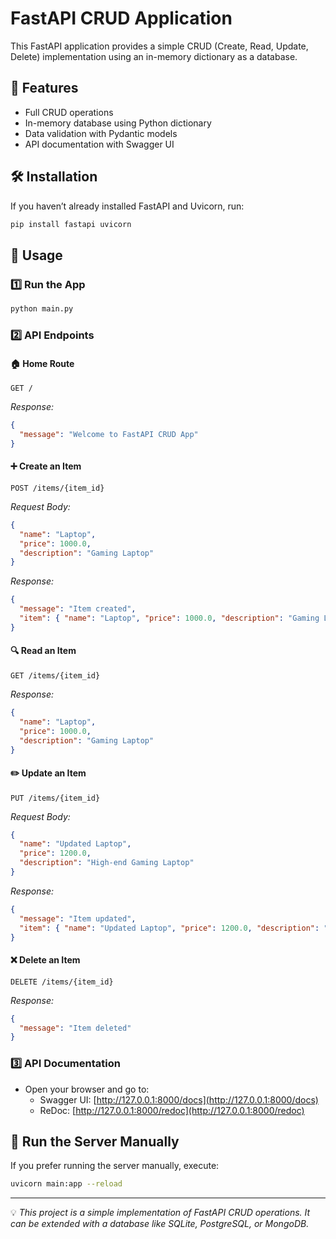 # FastAPI CRUD Application
 
This FastAPI application provides a simple CRUD (Create, Read, Update, Delete) implementation using an in-memory dictionary as a database.
 
## 🚀 Features
- Full CRUD operations
- In-memory database using Python dictionary
- Data validation with Pydantic models
- API documentation with Swagger UI
 
## 🛠 Installation
If you haven’t already installed FastAPI and Uvicorn, run:
```sh
pip install fastapi uvicorn
```
 
## 📜 Usage
### 1️⃣ Run the App
```sh
python main.py
```
 
### 2️⃣ API Endpoints
#### 🏠 Home Route
```http
GET /
```
_Response:_
```json
{
  "message": "Welcome to FastAPI CRUD App"
}
```
 
#### ➕ Create an Item
```http
POST /items/{item_id}
```
_Request Body:_
```json
{
  "name": "Laptop",
  "price": 1000.0,
  "description": "Gaming Laptop"
}
```
 
_Response:_
```json
{
  "message": "Item created",
  "item": { "name": "Laptop", "price": 1000.0, "description": "Gaming Laptop" }
}
```
 
#### 🔍 Read an Item
```http
GET /items/{item_id}
```
_Response:_
```json
{
  "name": "Laptop",
  "price": 1000.0,
  "description": "Gaming Laptop"
}
```
 
#### ✏️ Update an Item
```http
PUT /items/{item_id}
```
_Request Body:_
```json
{
  "name": "Updated Laptop",
  "price": 1200.0,
  "description": "High-end Gaming Laptop"
}
```
 
_Response:_
```json
{
  "message": "Item updated",
  "item": { "name": "Updated Laptop", "price": 1200.0, "description": "High-end Gaming Laptop" }
}
```
 
#### ❌ Delete an Item
```http
DELETE /items/{item_id}
```
_Response:_
```json
{
  "message": "Item deleted"
}
```
 
### 3️⃣ API Documentation
- Open your browser and go to:
  - Swagger UI: [http://127.0.0.1:8000/docs](http://127.0.0.1:8000/docs)
  - ReDoc: [http://127.0.0.1:8000/redoc](http://127.0.0.1:8000/redoc)
 
## 🎯 Run the Server Manually
If you prefer running the server manually, execute:
```sh
uvicorn main:app --reload
```
 
---
💡 _This project is a simple implementation of FastAPI CRUD operations. It can be extended with a database like SQLite, PostgreSQL, or MongoDB._
